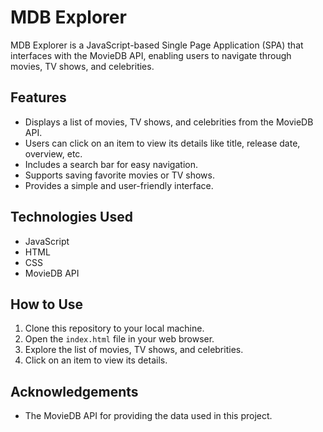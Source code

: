 # MDB Explorer

MDB Explorer is a JavaScript-based Single Page Application (SPA) that interfaces with the MovieDB API, enabling users to navigate through movies, TV shows, and celebrities.

## Features

- Displays a list of movies, TV shows, and celebrities from the MovieDB API.
- Users can click on an item to view its details like title, release date, overview, etc.
- Includes a search bar for easy navigation.
- Supports saving favorite movies or TV shows.
- Provides a simple and user-friendly interface.

## Technologies Used

- JavaScript
- HTML
- CSS
- MovieDB API

## How to Use

1. Clone this repository to your local machine.
2. Open the `index.html` file in your web browser.
3. Explore the list of movies, TV shows, and celebrities.
4. Click on an item to view its details.

## Acknowledgements

- The MovieDB API for providing the data used in this project.

